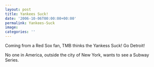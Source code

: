 ```yaml
---
layout: post
title: Yankees Suck!
date: '2006-10-06T00:00:00+00:00'
permalink: Yankees-Suck
image: 
categories: ''
---
```

Coming from a Red Sox fan,&nbsp;TMB thinks the Yankess Suck! Go Detroit! 

No one in America, outside the city of New York, wants to see a Subway Series. 
